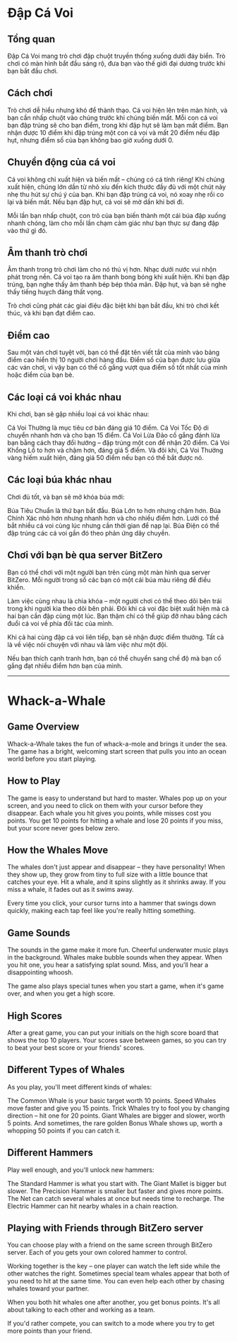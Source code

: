 # Đập Cá Voi

## Tổng quan

Đập Cá Voi mang trò chơi đập chuột truyền thống xuống dưới đáy biển. Trò chơi có màn hình bắt đầu sáng rộ, đưa bạn vào thế giới đại dương trước khi bạn bắt đầu chơi.

## Cách chơi

Trò chơi dễ hiểu nhưng khó để thành thạo. Cá voi hiện lên trên màn hình, và bạn cần nhấp chuột vào chúng trước khi chúng biến mất. Mỗi con cá voi bạn đập trúng sẽ cho bạn điểm, trong khi đập hụt sẽ làm bạn mất điểm. Bạn nhận được 10 điểm khi đập trúng một con cá voi và mất 20 điểm nếu đập hụt, nhưng điểm số của bạn không bao giờ xuống dưới 0.

## Chuyển động của cá voi

Cá voi không chỉ xuất hiện và biến mất – chúng có cá tính riêng! Khi chúng xuất hiện, chúng lớn dần từ nhỏ xíu đến kích thước đầy đủ với một chút nảy nhẹ thu hút sự chú ý của bạn. Khi bạn đập trúng cá voi, nó xoay nhẹ rồi co lại và biến mất. Nếu bạn đập hụt, cá voi sẽ mờ dần khi bơi đi.

Mỗi lần bạn nhấp chuột, con trỏ của bạn biến thành một cái búa đập xuống nhanh chóng, làm cho mỗi lần chạm cảm giác như bạn thực sự đang đập vào thứ gì đó.

## Âm thanh trò chơi

Âm thanh trong trò chơi làm cho nó thú vị hơn. Nhạc dưới nước vui nhộn phát trong nền. Cá voi tạo ra âm thanh bong bóng khi xuất hiện. Khi bạn đập trúng, bạn nghe thấy âm thanh bép bép thỏa mãn. Đập hụt, và bạn sẽ nghe thấy tiếng huỵch đáng thất vọng.

Trò chơi cũng phát các giai điệu đặc biệt khi bạn bắt đầu, khi trò chơi kết thúc, và khi bạn đạt điểm cao.

## Điểm cao

Sau một ván chơi tuyệt vời, bạn có thể đặt tên viết tắt của mình vào bảng điểm cao hiển thị 10 người chơi hàng đầu. Điểm số của bạn được lưu giữa các ván chơi, vì vậy bạn có thể cố gắng vượt qua điểm số tốt nhất của mình hoặc điểm của bạn bè.

## Các loại cá voi khác nhau

Khi chơi, bạn sẽ gặp nhiều loại cá voi khác nhau:

Cá Voi Thường là mục tiêu cơ bản đáng giá 10 điểm. Cá Voi Tốc Độ di chuyển nhanh hơn và cho bạn 15 điểm. Cá Voi Lừa Đảo cố gắng đánh lừa bạn bằng cách thay đổi hướng – đập trúng một con để nhận 20 điểm. Cá Voi Khổng Lồ to hơn và chậm hơn, đáng giá 5 điểm. Và đôi khi, Cá Voi Thưởng vàng hiếm xuất hiện, đáng giá 50 điểm nếu bạn có thể bắt được nó.

## Các loại búa khác nhau

Chơi đủ tốt, và bạn sẽ mở khóa búa mới:

Búa Tiêu Chuẩn là thứ bạn bắt đầu. Búa Lớn to hơn nhưng chậm hơn. Búa Chính Xác nhỏ hơn nhưng nhanh hơn và cho nhiều điểm hơn. Lưới có thể bắt nhiều cá voi cùng lúc nhưng cần thời gian để nạp lại. Búa Điện có thể đập trúng các cá voi gần đó theo phản ứng dây chuyền.

## Chơi với bạn bè qua server BitZero

Bạn có thể chơi với một người bạn trên cùng một màn hình qua server BitZero. Mỗi người trong số các bạn có một cái búa màu riêng để điều khiển.

Làm việc cùng nhau là chìa khóa – một người chơi có thể theo dõi bên trái trong khi người kia theo dõi bên phải. Đôi khi cá voi đặc biệt xuất hiện mà cả hai bạn cần đập cùng một lúc. Bạn thậm chí có thể giúp đỡ nhau bằng cách đuổi cá voi về phía đối tác của mình.

Khi cả hai cùng đập cá voi liên tiếp, bạn sẽ nhận được điểm thưởng. Tất cả là về việc nói chuyện với nhau và làm việc như một đội.

Nếu bạn thích cạnh tranh hơn, bạn có thể chuyển sang chế độ mà bạn cố gắng đạt nhiều điểm hơn bạn của mình.


------- 
# Whack-a-Whale

## Game Overview

Whack-a-Whale takes the fun of whack-a-mole and brings it under the sea. The game has a bright, welcoming start screen that pulls you into an ocean world before you start playing.

## How to Play

The game is easy to understand but hard to master. Whales pop up on your screen, and you need to click on them with your cursor before they disappear. Each whale you hit gives you points, while misses cost you points. You get 10 points for hitting a whale and lose 20 points if you miss, but your score never goes below zero.

## How the Whales Move

The whales don't just appear and disappear – they have personality! When they show up, they grow from tiny to full size with a little bounce that catches your eye. Hit a whale, and it spins slightly as it shrinks away. If you miss a whale, it fades out as it swims away.

Every time you click, your cursor turns into a hammer that swings down quickly, making each tap feel like you're really hitting something.

## Game Sounds

The sounds in the game make it more fun. Cheerful underwater music plays in the background. Whales make bubble sounds when they appear. When you hit one, you hear a satisfying splat sound. Miss, and you'll hear a disappointing whoosh.

The game also plays special tunes when you start a game, when it's game over, and when you get a high score.

## High Scores

After a great game, you can put your initials on the high score board that shows the top 10 players. Your scores save between games, so you can try to beat your best score or your friends' scores.

## Different Types of Whales

As you play, you'll meet different kinds of whales:

The Common Whale is your basic target worth 10 points. Speed Whales move faster and give you 15 points. Trick Whales try to fool you by changing direction – hit one for 20 points. Giant Whales are bigger and slower, worth 5 points. And sometimes, the rare golden Bonus Whale shows up, worth a whopping 50 points if you can catch it.

## Different Hammers

Play well enough, and you'll unlock new hammers:

The Standard Hammer is what you start with. The Giant Mallet is bigger but slower. The Precision Hammer is smaller but faster and gives more points. The Net can catch several whales at once but needs time to recharge. The Electric Hammer can hit nearby whales in a chain reaction.

## Playing with Friends through BitZero server

You can choose play with a friend on the same screen through BitZero server. Each of you gets your own colored hammer to control. 

Working together is the key – one player can watch the left side while the other watches the right. Sometimes special team whales appear that both of you need to hit at the same time. You can even help each other by chasing whales toward your partner.

When you both hit whales one after another, you get bonus points. It's all about talking to each other and working as a team.

If you'd rather compete, you can switch to a mode where you try to get more points than your friend.